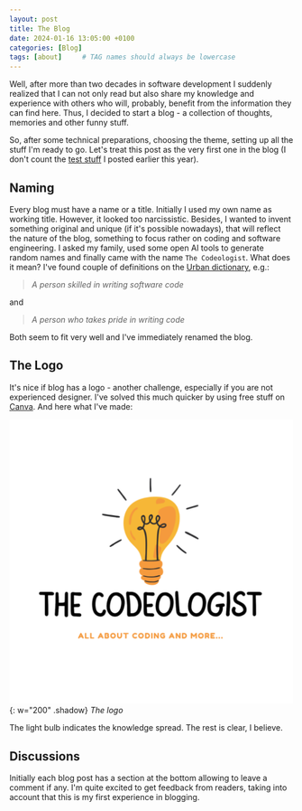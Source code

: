 ```yaml
---
layout: post
title: The Blog
date: 2024-01-16 13:05:00 +0100
categories: [Blog]
tags: [about]     # TAG names should always be lowercase
---
```


Well, after more than two decades in software development I suddenly realized
that I can not only read but also share my knowledge and experience with others
who will, probably, benefit from the information they can find here. Thus, I decided
to start a blog - a collection of thoughts, memories and other funny stuff.

So, after some technical preparations, choosing the theme, setting up all the stuff
I'm ready to go. Let's treat this post as the very first one in the blog (I don't
count the [test stuff](/posts/the_first_post) I posted earlier this year).

## Naming

Every blog must have a name or a title. Initially I used my own name as working title.
However, it looked too narcissistic. Besides, I wanted to invent something original
and unique (if it's possible nowadays), that will reflect the nature of the
blog, something to focus rather on coding and software engineering. I asked my family,
used some open AI tools to generate random names and finally came with the name
`The Codeologist`. What does it mean? I've found couple of definitions on the
[Urban dictionary](https://www.urbandictionary.com/define.php?term=codeologist), e.g.:

> *A person skilled in writing software code*

and

> *A person who takes pride in writing code*

Both seem to fit very well and I've immediately renamed the blog.

## The Logo

It's nice if blog has a logo - another challenge, especially if you are not experienced
designer. I've solved this much quicker by using free stuff on
[Canva](https://www.canva.com/). And here what I've made:

![The Logo](/assets/img/logo.png){: w="200" .shadow}
_The logo_

The light bulb indicates the knowledge spread. The rest is clear, I believe.

## Discussions

Initially each blog post has a section at the bottom allowing to leave a comment if any.
I'm quite excited to get feedback from readers, taking into account that this
is my first experience in blogging.
